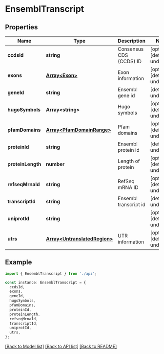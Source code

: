# EnsemblTranscript

## Properties

| Name              | Type                                                         | Description             | Notes                             |
| ----------------- | ------------------------------------------------------------ | ----------------------- | --------------------------------- |
| **ccdsId**        | **string**                                                   | Consensus CDS (CCDS) ID | [optional] [default to undefined] |
| **exons**         | [**Array&lt;Exon&gt;**](Exon.md)                             | Exon information        | [optional] [default to undefined] |
| **geneId**        | **string**                                                   | Ensembl gene id         | [default to undefined]            |
| **hugoSymbols**   | **Array&lt;string&gt;**                                      | Hugo symbols            | [optional] [default to undefined] |
| **pfamDomains**   | [**Array&lt;PfamDomainRange&gt;**](PfamDomainRange.md)       | Pfam domains            | [optional] [default to undefined] |
| **proteinId**     | **string**                                                   | Ensembl protein id      | [default to undefined]            |
| **proteinLength** | **number**                                                   | Length of protein       | [optional] [default to undefined] |
| **refseqMrnaId**  | **string**                                                   | RefSeq mRNA ID          | [optional] [default to undefined] |
| **transcriptId**  | **string**                                                   | Ensembl transcript id   | [default to undefined]            |
| **uniprotId**     | **string**                                                   |                         | [optional] [default to undefined] |
| **utrs**          | [**Array&lt;UntranslatedRegion&gt;**](UntranslatedRegion.md) | UTR information         | [optional] [default to undefined] |

## Example

```typescript
import { EnsemblTranscript } from './api';

const instance: EnsemblTranscript = {
  ccdsId,
  exons,
  geneId,
  hugoSymbols,
  pfamDomains,
  proteinId,
  proteinLength,
  refseqMrnaId,
  transcriptId,
  uniprotId,
  utrs,
};
```

[[Back to Model list]](../README.md#documentation-for-models) [[Back to API list]](../README.md#documentation-for-api-endpoints) [[Back to README]](../README.md)
